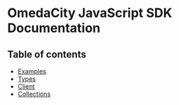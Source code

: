 # OmedaCity JavaScript SDK Documentation

## Table of contents

- [Examples](./examples/README.md)
- [Types](./types/README.md)
- [Client](./client/README.md)
- [Collections](./collections/README.md)
